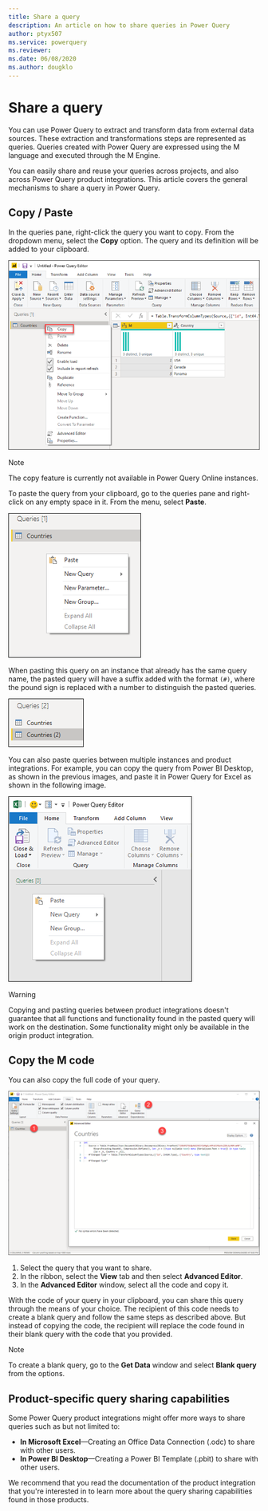 ```yaml
---
title: Share a query
description: An article on how to share queries in Power Query
author: ptyx507
ms.service: powerquery
ms.reviewer: 
ms.date: 06/08/2020
ms.author: dougklo
---
```


# Share a query

You can use Power Query to extract and transform data from external data sources. These extraction and transformations steps are represented as queries. Queries created with Power Query are expressed using the M language and executed through the M Engine.

You can easily share and reuse your queries across projects, and also across Power Query product integrations. This article covers the general mechanisms to share a query in Power Query.

## Copy / Paste

In the queries pane, right-click the query you want to copy. From the dropdown menu, select the **Copy** option. The query and its definition will be added to your clipboard.

![Copy query from queries pane.](images/me-share-query-copy.png)

>[!Note]
> The copy feature is currently not available in Power Query Online instances.

To paste the query from your clipboard, go to the queries pane and right-click on any empty space in it. From the menu, select **Paste**.

![Paste query on queries pane.](images/me-share-query-paste.png)

When pasting this query on an instance that already has the same query name, the pasted query will have a suffix added with the format ```(#)```, where the pound sign is replaced with a number to distinguish the pasted queries.

![Pasted query.](images/me-share-query-pasted.png)

You can also paste queries between multiple instances and product integrations. For example, you can copy the query from Power BI Desktop, as shown in the previous images, and paste it in Power Query for Excel as shown in the following image.

![Paste query from Power BI Desktop into Power Query for Excel.](images/me-share-query-paste-in-excel.png)

>[!WARNING]
>Copying and pasting queries between product integrations doesn't guarantee that all functions and functionality found in the pasted query will work on the destination. Some functionality might only be available in the origin product integration.

## Copy the M code

You can also copy the full code of your query.

![Copy M Code.](images/me-share-query-copy-code.png)

1. Select the query that you want to share.
2. In the ribbon, select the **View** tab and then select **Advanced Editor**.
3. In the **Advanced Editor** window, select all the code and copy it.

With the code of your query in your clipboard, you can share this query through the means of your choice. The recipient of this code needs to create a blank query and follow the same steps as described above. But instead of copying the code, the recipient will replace the code found in their blank query with the code that you provided.

>[!NOTE]
>To create a blank query, go to the **Get Data** window and select **Blank query** from the options.

## Product-specific query sharing capabilities

Some Power Query product integrations might offer more ways to share queries such as but not limited to:
* **In Microsoft Excel**&mdash;Creating an Office Data Connection (.odc) to share with other users.
* **In Power BI Desktop**&mdash;Creating a Power BI Template (.pbit) to share with other users.

We recommend that you read the documentation of the product integration that you're interested in to learn more about the query sharing capabilities found in those products.
